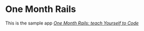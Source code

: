 # One Month Rails

This is the sample app
[*One Month Rails: teach Yourself to Code*](http://onemonthrails.com)

